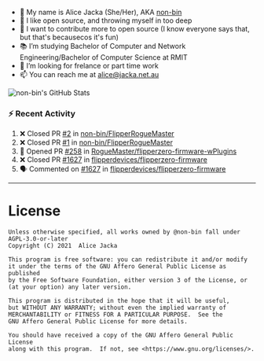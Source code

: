 - 👋 My name is Alice Jacka (She/Her), AKA [non-bin][website]
- 💞️ I like open source, and throwing myself in too deep
- 🌱 I want to contribute more to open source (I know everyone says that, but that's becausecos it's fun)
- 📚 I’m studying Bachelor of Computer and Network Engineering/Bachelor of Computer Science at RMIT
- 👀 I’m looking for frelance or part time work
- 📫 You can reach me at [alice@jacka.net.au][email]

<img alt="non-bin's GitHub Stats" src="https://github-readme-stats.vercel.app/api?username=non-bin&count_private=true&show_icons=true&theme=dark&hide_border=true" />

### :zap: Recent Activity

<!--START_SECTION:activity-->
1. ❌ Closed PR [#2](https://github.com/non-bin/FlipperRogueMaster/pull/2) in [non-bin/FlipperRogueMaster](https://github.com/non-bin/FlipperRogueMaster)
2. ❌ Closed PR [#1](https://github.com/non-bin/FlipperRogueMaster/pull/1) in [non-bin/FlipperRogueMaster](https://github.com/non-bin/FlipperRogueMaster)
3. 💪 Opened PR [#258](https://github.com/RogueMaster/flipperzero-firmware-wPlugins/pull/258) in [RogueMaster/flipperzero-firmware-wPlugins](https://github.com/RogueMaster/flipperzero-firmware-wPlugins)
4. ❌ Closed PR [#1627](https://github.com/flipperdevices/flipperzero-firmware/pull/1627) in [flipperdevices/flipperzero-firmware](https://github.com/flipperdevices/flipperzero-firmware)
5. 🗣 Commented on [#1627](https://github.com/flipperdevices/flipperzero-firmware/issues/1627) in [flipperdevices/flipperzero-firmware](https://github.com/flipperdevices/flipperzero-firmware)
<!--END_SECTION:activity-->

---

# License

    Unless otherwise specified, all works owned by @non-bin fall under AGPL-3.0-or-later
    Copyright (C) 2021  Alice Jacka

    This program is free software: you can redistribute it and/or modify
    it under the terms of the GNU Affero General Public License as published
    by the Free Software Foundation, either version 3 of the License, or
    (at your option) any later version.

    This program is distributed in the hope that it will be useful,
    but WITHOUT ANY WARRANTY; without even the implied warranty of
    MERCHANTABILITY or FITNESS FOR A PARTICULAR PURPOSE.  See the
    GNU Affero General Public License for more details.

    You should have received a copy of the GNU Affero General Public License
    along with this program.  If not, see <https://www.gnu.org/licenses/>.
    
[website]: https://hihello.me/p/71c781e8-9bce-4bbe-923f-bb847fcbbebd "HiHello Card"
[email]: mailto:alice@jacka.net.au "alice@jacka.net.au"

<!--
**jamesgeorge007/jamesgeorge007** is a ✨ _special_ ✨ repository because its `README.md` (this file) appears on your GitHub profile.

Here are some ideas to get you started:

- 🌱 I’m currently learning ...
- 👯 I’m looking to collaborate on ...
- 🤔 I’m looking for help with ...
- 💬 Ask me about ...
- 😄 Pronouns: ...
- ⚡ Fun fact: ...
-->
